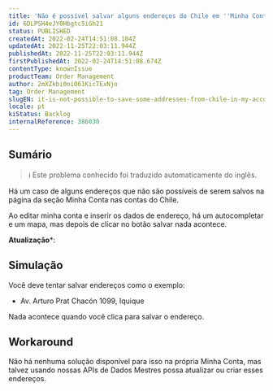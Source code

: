 ```yaml
---
title: 'Não é possível salvar alguns endereços do Chile em ''Minha Conta''.'
id: 6DLPSH4eJY0Hbgtc5iGh21
status: PUBLISHED
createdAt: 2022-02-24T14:51:08.104Z
updatedAt: 2022-11-25T22:03:11.944Z
publishedAt: 2022-11-25T22:03:11.944Z
firstPublishedAt: 2022-02-24T14:51:08.674Z
contentType: knownIssue
productTeam: Order Management
author: 2mXZkbi0oi061KicTExNjo
tag: Order Management
slugEN: it-is-not-possible-to-save-some-addresses-from-chile-in-my-account
locale: pt
kiStatus: Backlog
internalReference: 386030
---
```


## Sumário

>ℹ️ Este problema conhecido foi traduzido automaticamente do inglês.


Há um caso de alguns endereços que não são possíveis de serem salvos na página da seção Minha Conta nas contas do Chile.

Ao editar minha conta e inserir os dados de endereço, há um autocompletar e um mapa, mas depois de clicar no botão salvar nada acontece.

**Atualização***:



## Simulação


Você deve tentar salvar endereços como o exemplo:

* Av. Arturo Prat Chacón 1099, Iquique

Nada acontece quando você clica para salvar o endereço.




## Workaround


Não há nenhuma solução disponível para isso na própria Minha Conta, mas talvez usando nossas APIs de Dados Mestres possa atualizar ou criar esses endereços.

